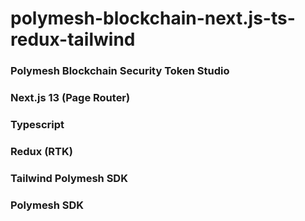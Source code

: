 # polymesh-blockchain-next.js-ts-redux-tailwind

### Polymesh Blockchain Security Token Studio

### Next.js 13 (Page Router)

### Typescript

### Redux (RTK)

### Tailwind Polymesh SDK

### Polymesh SDK
